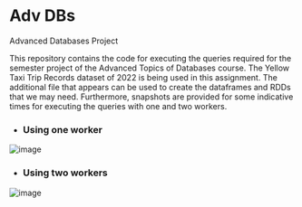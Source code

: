 # Adv DBs
Advanced Databases Project

This repository contains the code for executing the queries required for the semester project of the Advanced Topics of Databases course. The Yellow Taxi Trip Records dataset of 2022 is being used in this assignment. The additional file that appears can be used to create the dataframes and RDDs that we may need. Furthermore, snapshots are provided for some indicative times for executing the queries with one and two workers.


* ### Using one worker
![image](https://user-images.githubusercontent.com/115941066/216767858-47f92b0e-52a6-40b2-95b7-218995d888c1.png)

* ### Using two workers
![image](https://user-images.githubusercontent.com/115941066/216767898-c4c80a3b-e2b5-4f44-a027-25209b2f948d.png)
